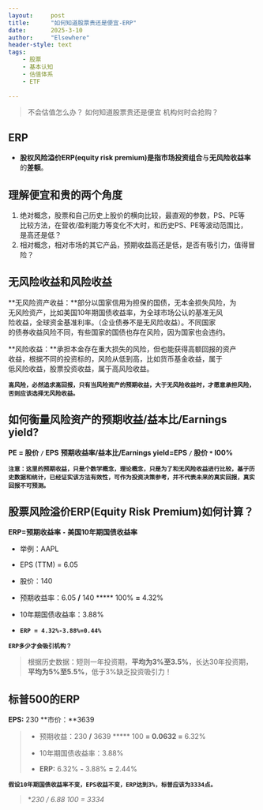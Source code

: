 ```yaml
---
layout: 	post
title: 		"如何知道股票贵还是便宜-ERP"
date:       2025-3-10
author: 	"Elsewhere"
header-style: text
tags:
    - 股票 
    - 基本认知
    - 估值体系
    - ETF
    
---
```


> 不会估值怎么办？
> 如何知道股票贵还是便宜
> 机构何时会抢购？



## ERP

- **股权风险溢价ERP(equity risk premium)**是指市**场投资组合**与**无风险收益率**的**差额**。



## 理解便宜和贵的两个角度

1. 绝对概念，股票和自己历史上股价的横向比较，最直观的参数，PS、PE等  
   比较方法，在营收/盈利能力等变化不大时，和历史PS、PE等波动范围比，  
   是高还是低？
2. 相对概念，相对市场的其它产品，预期收益高还是低，是否有吸引力，值得冒险？

## 无风险收益和风险收益

**无风险资产收益：**部分以国家信用为担保的国债，无本金损失风险，为  
无风险资产，比如美国10年期国债收益率，为全球市场公认的基准无风  
险收益，全球资金基准利率。（企业债券不是无风险收益）。不同国家  
的债券收益风险不同，有些国家的国债也存在风险，因为国家也会违约。  

**风险收益：**承担本金存在重大损失的风险，但也能获得高额回报的资产  
收益，根据不同的投资标的，风险从低到高，比如货币基金收益，属于  
低风险收益，股票投资收益，属于高风险收益。

**`高风险，必然追求高回报，只有当风险资产的预期收益，大于无风险收益时，才愿意承担风险，否则应该选择无风险收益。`**



## 如何衡量风险资产的预期收益/益本比/Earnings yield?

**PE = 股价 `/` EPS**
**预期收益率/益本比/Earnings yield=EPS `/` 股价 `*` l00%**

**`注意：这里的预期收益，只是个数学概念，理论概念，只是为了和无风险收益进行比较，基于历史数据和统计，已经证实该方法有效性，可作为投资决策参考，并不代表未来的真实回报，真实回报不可预测。`**



## 股票风险溢价ERP(Equity Risk Premium)如何计算？

**ERP=预期收益率 `-` 美国10年期国债收益率**

- 举例：AAPL

- EPS (TTM) = 6.05

- 股价：140

- 预期收益率：6.05 **/** 140 ***** 100% **=** 4.32%

- 10年期国债收益率：3.88%

- **`ERP = 4.32%-3.88%=0.44%`**

  

**`ERP多少才会吸引机构？`**

> 根据历史数据：短则一年投资期，**平均为3%至3.5%**，长达30年投资期，**平均为5%至5.5%**，低于3%缺乏投资吸引力！



## 标普500的ERP

**EPS:** 230
**市价：**3639

> - 预期收益：230 **/** 3639 ***** 100 **= 0.0632 =**  6.32%
>
> - 10年期国债收益率：3.88%
>
> - **ERP:** 6.32% **-** 3.88% **=** 2.44%



**`假设10年期国债收益率不变，EPS收益不变，ERP达到3%，标普应该为3334点。`**

> **230 / 6.88 *100 = 3334**


